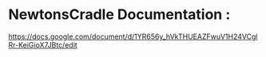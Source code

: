 # NewtonsCradle Documentation :

https://docs.google.com/document/d/1YR656y_hVkTHUEAZFwuV1H24VCglRr-KeiGioX7JBtc/edit 
